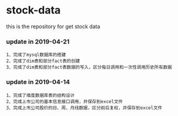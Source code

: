 # stock-data
this is the repository for get stock data

### update in 2019-04-21

```
1、完成了mysql数据库的搭建
2、完成了dim表和部分fact表的创建
3、完成了dim表和部分fact表数据的写入，区分每日调用和一次性调用历史所有数据
```


### update in 2019-04-14

```
1、完成了维度数据库表的结构设计
2、完成上市公司的基本信息接口调用，并保存到excel文件
3、完成上市公司股价的日、周、月线数据，区分前后复权，并保存到excel文件
```
